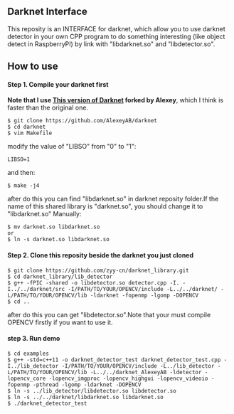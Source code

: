 ## Darknet Interface

This reposity is an INTERFACE for darknet, which allow you to use darknet detector in your own CPP program to do something interesting (like object detect in RaspberryPI) by link with "libdarknet.so" and "libdetector.so".

## How to use
#### Step 1. Compile your darknet first
**Note that I use [This version of Darknet](https://github.com/AlexeyAB/darknet) forked by Alexey**, which I think is faster than the original one.
```
$ git clone https://github.com/AlexeyAB/darknet
$ cd darknet
$ vim Makefile
```
modify the value of "LIBSO" from "0" to "1":
```
LIBSO=1
```
and then:
```
$ make -j4
```
after do this you can find "libdarknet.so" in darknet reposity folder.If the name of this shared library is "darknet.so", you should change it to "libdarknet.so" Manually:
```
$ mv darknet.so libdarknet.so
or
$ ln -s darknet.so libdarknet.so
```

#### Step 2. Clone this reposity beside the darknet you just cloned
```
$ git clone https://github.com/zyy-cn/darknet_library.git
$ cd darknet_library/lib_detector
$ g++ -fPIC -shared -o libdetector.so detector.cpp -I. -I../../darknet/src -I/PATH/TO/YOUR/OPENCV/include -L../../darknet/ -L/PATH/TO/YOUR/OPENCV/lib -ldarknet -fopenmp -lgomp -DOPENCV
$ cd ..
```
after do this you can get "libdetector.so".Note that your must compile OPENCV firstly if you want to use it.

#### step 3. Run demo
```
$ cd examples
$ g++ -std=c++11 -o darknet_detector_test darknet_detector_test.cpp -I../lib_detector -I/PATH/TO/YOUR/OPENCV/include -L../lib_detector -L/PATH/TO/YOUR/OPENCV/lib -L../../darknet_AlexeyAB -ldetector -lopencv_core -lopencv_imgproc -lopencv_highgui -lopencv_videoio -fopenmp -pthread -lgomp -ldarknet -DOPENCV
$ ln -s ../lib_detector/libdetector.so libdetector.so
$ ln -s ../../darknet/libdarknet.so libdarknet.so
$ ./darknet_detector_test
```
